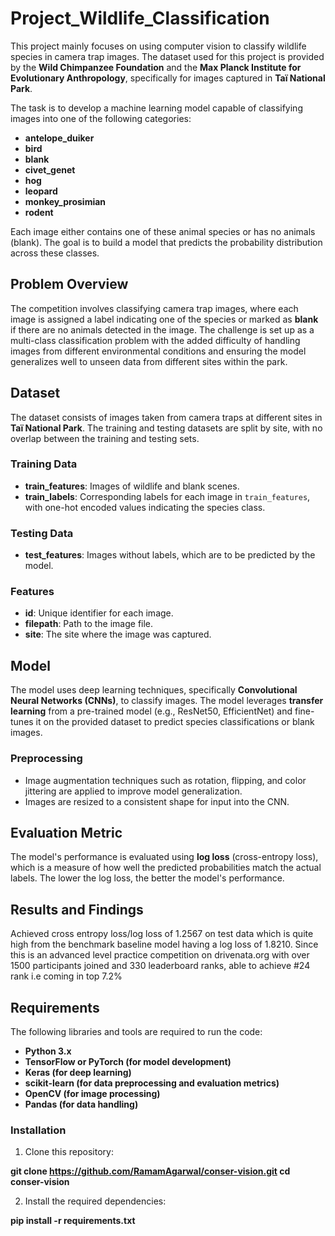 # Project_Wildlife_Classification

This project mainly focuses on using computer vision to classify wildlife species in camera trap images. The dataset used for this project is provided by the **Wild Chimpanzee Foundation** and the **Max Planck Institute for Evolutionary Anthropology**, specifically for images captured in **Taï National Park**.

The task is to develop a machine learning model capable of classifying images into one of the following categories:
- **antelope_duiker**
- **bird**
- **blank**
- **civet_genet**
- **hog**
- **leopard**
- **monkey_prosimian**
- **rodent**

Each image either contains one of these animal species or has no animals (blank). The goal is to build a model that predicts the probability distribution across these classes.

## Problem Overview

The competition involves classifying camera trap images, where each image is assigned a label indicating one of the species or marked as **blank** if there are no animals detected in the image. The challenge is set up as a multi-class classification problem with the added difficulty of handling images from different environmental conditions and ensuring the model generalizes well to unseen data from different sites within the park.

## Dataset

The dataset consists of images taken from camera traps at different sites in **Taï National Park**. The training and testing datasets are split by site, with no overlap between the training and testing sets.

### Training Data
- **train_features**: Images of wildlife and blank scenes.
- **train_labels**: Corresponding labels for each image in `train_features`, with one-hot encoded values indicating the species class.

### Testing Data
- **test_features**: Images without labels, which are to be predicted by the model.

### Features
- **id**: Unique identifier for each image.
- **filepath**: Path to the image file.
- **site**: The site where the image was captured.

## Model

The model uses deep learning techniques, specifically **Convolutional Neural Networks (CNNs)**, to classify images. The model leverages **transfer learning** from a pre-trained model (e.g., ResNet50, EfficientNet) and fine-tunes it on the provided dataset to predict species classifications or blank images.

### Preprocessing
- Image augmentation techniques such as rotation, flipping, and color jittering are applied to improve model generalization.
- Images are resized to a consistent shape for input into the CNN.

## Evaluation Metric

The model's performance is evaluated using **log loss** (cross-entropy loss), which is a measure of how well the predicted probabilities match the actual labels. The lower the log loss, the better the model's performance.

## Results and Findings

Achieved cross entropy loss/log loss of 1.2567 on test data which is quite high from the benchmark baseline model having a log loss of 1.8210.
Since this is an advanced level practice competition on drivenata.org with over 1500 participants joined and 330 leaderboard ranks, able to achieve #24 rank i.e coming in top 7.2%

## Requirements
The following libraries and tools are required to run the code:

- **Python 3.x**
- **TensorFlow or PyTorch (for model development)**
- **Keras (for deep learning)**
- **scikit-learn (for data preprocessing and evaluation metrics)**
- **OpenCV (for image processing)**
- **Pandas (for data handling)**

### Installation
1. Clone this repository:

**git clone https://github.com/RamamAgarwal/conser-vision.git
cd conser-vision**

2. Install the required dependencies:

**pip install -r requirements.txt**



